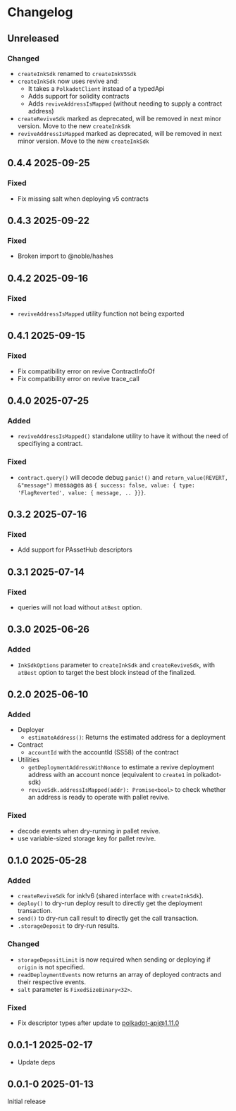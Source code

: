 # Changelog

## Unreleased

### Changed

- `createInkSdk` renamed to `createInkV5Sdk`
- `createInkSdk` now uses revive and:
  - It takes a `PolkadotClient` instead of a typedApi
  - Adds support for solidity contracts
  - Adds `reviveAddressIsMapped` (without needing to supply a contract address)
- `createReviveSdk` marked as deprecated, will be removed in next minor version. Move to the new `createInkSdk`
- `reviveAddressIsMapped` marked as deprecated, will be removed in next minor version. Move to the new `createInkSdk`

## 0.4.4 2025-09-25

### Fixed

- Fix missing salt when deploying v5 contracts

## 0.4.3 2025-09-22

### Fixed

- Broken import to @noble/hashes

## 0.4.2 2025-09-16

### Fixed

- `reviveAddressIsMapped` utility function not being exported

## 0.4.1 2025-09-15

### Fixed

- Fix compatibility error on revive ContractInfoOf
- Fix compatibility error on revive trace_call

## 0.4.0 2025-07-25

### Added

- `reviveAddressIsMapped()` standalone utility to have it without the need of specifiying a contract.

### Fixed

- `contract.query()` will decode debug `panic!()` and `return_value(REVERT, &"message")` messages as `{ success: false, value: { type: 'FlagReverted', value: { message, .. }}}`.

## 0.3.2 2025-07-16

### Fixed

- Add support for PAssetHub descriptors

## 0.3.1 2025-07-14

### Fixed

- queries will not load without `atBest` option.

## 0.3.0 2025-06-26

### Added

- `InkSdkOptions` parameter to `createInkSdk` and `createReviveSdk`, with `atBest` option to target the best block instead of the finalized.

## 0.2.0 2025-06-10

### Added

- Deployer
  - `estimateAddress()`: Returns the estimated address for a deployment
- Contract
  - `accountId` with the accountId (SS58) of the contract
- Utilities
  - `getDeploymentAddressWithNonce` to estimate a revive deployment address with an account nonce (equivalent to `create1` in polkadot-sdk)
  - `reviveSdk.addressIsMapped(addr): Promise<bool>` to check whether an address is ready to operate with pallet revive.

### Fixed

- decode events when dry-running in pallet revive.
- use variable-sized storage key for pallet revive.

## 0.1.0 2025-05-28

### Added

- `createReviveSdk` for ink!v6 (shared interface with `createInkSdk`).
- `deploy()` to dry-run deploy result to directly get the deployment transaction.
- `send()` to dry-run call result to directly get the call transaction.
- `.storageDeposit` to dry-run results.

### Changed

- `storageDepositLimit` is now required when sending or deploying if `origin` is not specified.
- `readDeploymentEvents` now returns an array of deployed contracts and their respective events.
- `salt` parameter is `FixedSizeBinary<32>`.

### Fixed

- Fix descriptor types after update to polkadot-api@1.11.0

## 0.0.1-1 2025-02-17

- Update deps

## 0.0.1-0 2025-01-13

Initial release
